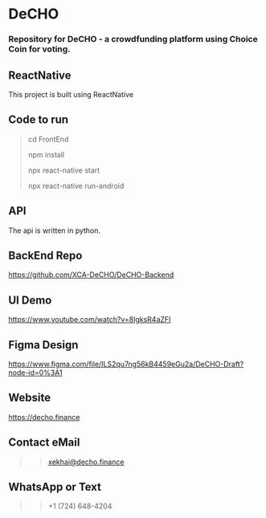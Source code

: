 # DeCHO

### Repository for DeCHO - a crowdfunding platform using Choice Coin for voting.

## ReactNative

This project is built using ReactNative

## Code to run

> cd FrontEnd
>
> npm install
> 
> npx react-native start
> 
> npx react-native run-android

## API

The api is written in python.

## BackEnd Repo
https://github.com/XCA-DeCHO/DeCHO-Backend

## UI Demo

https://www.youtube.com/watch?v=8IgksR4aZFI
## Figma Design

https://www.figma.com/file/ILS2qu7ng56kB4459eGu2a/DeCHO-Draft?node-id=0%3A1
## Website

https://decho.finance
## Contact eMail

>> xekhai@decho.finance
## WhatsApp or Text

>> +1 (724) 648-4204
